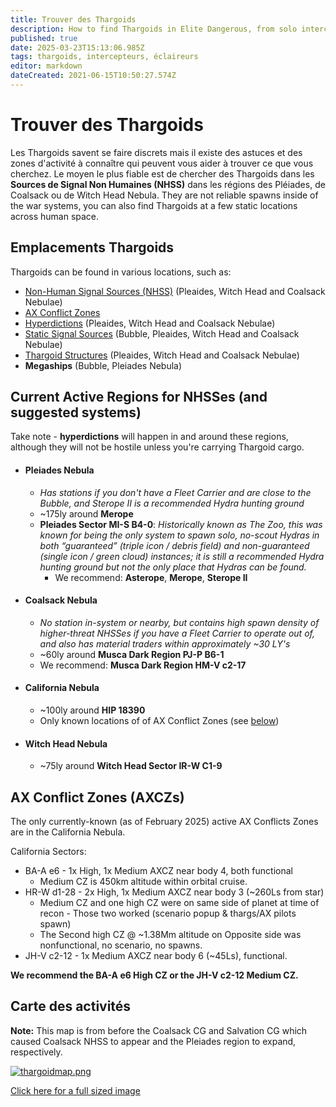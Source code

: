 ```yaml
---
title: Trouver des Thargoids
description: How to find Thargoids in Elite Dangerous, from solo interceptors to AX Conflict zones and everything in between
published: true
date: 2025-03-23T15:13:06.985Z
tags: thargoids, intercepteurs, éclaireurs
editor: markdown
dateCreated: 2021-06-15T10:50:27.574Z
---
```


# Trouver des Thargoids
Les Thargoids savent se faire discrets mais il existe des astuces et des zones d'activité à connaître qui peuvent vous aider à trouver ce que vous cherchez. Le moyen le plus fiable est de chercher des Thargoids dans les **Sources de Signal Non Humaines (NHSS)** dans les régions des Pléiades, de Coalsack ou de Witch Head Nebula. They are not reliable spawns inside of the war systems, you can also find Thargoids at a few static locations across human space.

## Emplacements Thargoids

Thargoids can be found in various locations, such as:
- [Non-Human Signal Sources (NHSS)](/en/nhss) (Pleaides, Witch Head and Coalsack Nebulae)
- [AX Conflict Zones](/en/finding-thargoids#ax-conflict-zones-axczs)
- [Hyperdictions](/en/hyperdictions) (Pleaides, Witch Head and Coalsack Nebulae)
- [Static Signal Sources](/en/static-signals) (Bubble, Pleaides, Witch Head and Coalsack Nebulae)
- [Thargoid Structures](https://canonn.science/codex/the-unknown-structure/?highlight=structure) (Pleaides, Witch Head and Coalsack Nebulae)
- **Megaships** (Bubble, Pleiades Nebula)

## Current Active Regions for NHSSes (and suggested systems)
Take note - **hyperdictions** will happen in and around these regions, although they will not be hostile unless you're carrying Thargoid cargo.
- #### **Pleiades Nebula**
  - *Has stations if you don't have a Fleet Carrier and are close to the Bubble, and Sterope II is a recommended Hydra hunting ground*
  - ~175ly around **Merope**
  - **Pleiades Sector MI-S B4-0**: *Historically known as The Zoo, this was known for being the only system to spawn solo, no-scout Hydras in both “guaranteed” (triple icon / debris field) and non-guaranteed (single icon / green cloud) instances; it is still a recommended Hydra hunting ground but not the only place that Hydras can be found.*
    - We recommend: **Asterope**, **Merope**, **Sterope II**
- #### **Coalsack Nebula**
  - *No station in-system or nearby, but contains high spawn density of higher-threat NHSSes if you have a Fleet Carrier to operate out of, and also has material traders within approximately ~30 LY's*
  - ~60ly around **Musca Dark Region PJ-P B6-1**
  - We recommend: **Musca Dark Region HM-V c2-17**
- #### **California Nebula**
    - ~100ly around **HIP 18390**
  - Only known locations of of AX Conflict Zones (see [below](/en/finding-thargoids#ax-conflict-zones-axczs))
- #### **Witch Head Nebula**
    - ~75ly around **Witch Head Sector IR-W C1-9**

## AX Conflict Zones (AXCZs)

The only currently-known (as of February 2025) active AX Conflicts Zones are in the California Nebula.

California Sectors:
- BA-A e6 - 1x High, 1x Medium AXCZ near body 4, both functional
    - Medium CZ is 450km altitude within orbital cruise.
- HR-W d1-28 - 2x High, 1x Medium AXCZ near body 3 (~260Ls from star)
    - Medium CZ and one high CZ were on same side of planet at time of recon - Those two worked (scenario popup & thargs/AX pilots spawn)
  - The Second high CZ @ ~1.38Mm altitude on Opposite side was nonfunctional, no scenario, no spawns.
- JH-V c2-12 - 1x Medium AXCZ near body 6 (~45Ls), functional.

**We recommend the BA-A e6 High CZ or the JH-V c2-12 Medium CZ.**

## Carte des activités
**Note:** This map is from before the Coalsack CG and Salvation CG which caused Coalsack NHSS to appear and the Pleiades region to expand, respectively.

[![thargoidmap.png](/img/thargoidmap.png)](/img/thargoid_activity_map_v0.4.jpg)

[Click here for a full sized image](/img/thargoid_activity_map_v0.4.jpg)

